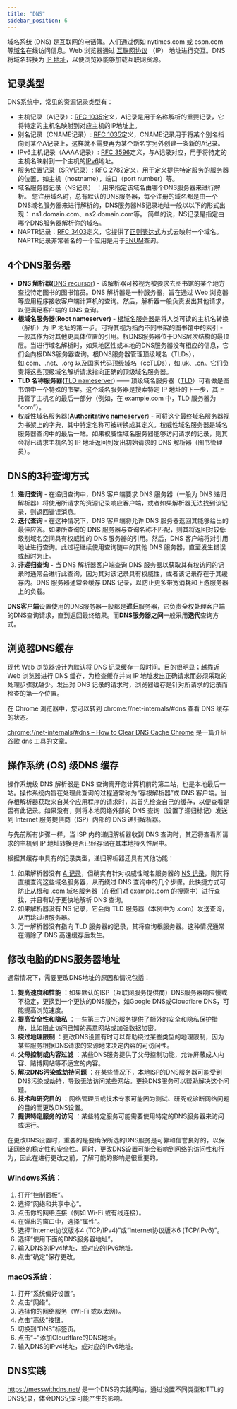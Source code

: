 ```yaml
---
title: "DNS"
sidebar_position: 6
---
```

域名系统 (DNS) 是互联网的电话簿。人们通过例如 nytimes.com 或 espn.com 等[域名](https://www.cloudflare.com/learning/dns/glossary/what-is-a-domain-name/)在线访问信息。Web 浏览器通过 [互联网协议](https://www.cloudflare.com/learning/network-layer/internet-protocol/) （IP） 地址进行交互。DNS 将域名转换为 [IP 地址](https://www.cloudflare.com/learning/dns/glossary/what-is-my-ip-address/)，以便浏览器能够加载互联网资源。

## 记录类型

DNS系统中，常见的资源记录类型有：

* 主机记录（A记录）：[RFC 1035](https://tools.ietf.org/html/rfc1035)定义，A记录是用于名称解析的重要记录，它将特定的主机名映射到对应主机的IP地址上。
* 别名记录（CNAME记录）: [RFC 1035](https://tools.ietf.org/html/rfc1035)定义，CNAME记录用于将某个别名指向到某个A记录上，这样就不需要再为某个新名字另外创建一条新的A记录。
* IPv6主机记录（AAAA记录）: [RFC 3596](https://tools.ietf.org/html/rfc3596)定义，与A记录对应，用于将特定的主机名映射到一个主机的[IPv6](https://zh.wikipedia.org/wiki/IPv6 "IPv6")地址。
* 服务位置记录（SRV记录）: [RFC 2782](https://tools.ietf.org/html/rfc2782)定义，用于定义提供特定服务的服务器的位置，如主机（hostname），端口（port number）等。
* 域名服务器记录（NS记录） ：用来指定该域名由哪个DNS服务器来进行解析。 您注册域名时，总有默认的DNS服务器，每个注册的域名都是由一个DNS域名服务器来进行解析的，DNS服务器NS记录地址一般以以下的形式出现： ns1.domain.com、ns2.domain.com等。 简单的说，NS记录是指定由哪个DNS服务器解析你的域名。
* NAPTR记录：[RFC 3403](https://tools.ietf.org/html/rfc3403)定义，它提供了[正则表达式](https://zh.wikipedia.org/wiki/%E6%AD%A3%E5%88%99%E8%A1%A8%E8%BE%BE%E5%BC%8F "正则表达式")方式去映射一个域名。NAPTR记录非常著名的一个应用是用于[ENUM](https://zh.wikipedia.org/w/index.php?title=ENUM&action=edit&redlink=1 "ENUM（页面不存在）")查询。

## 4个DNS服务器

* **DNS 解析器(**[DNS recursor](https://www.cloudflare.com/learning/dns/dns-server-types/)) - 该解析器可被视为被要求去图书馆的某个地方查找特定图书的图书馆员。DNS 解析器是一种服务器，旨在通过 Web 浏览器等应用程序接收客户端计算机的查询。然后，解析器一般负责发出其他请求，以便满足客户端的 DNS 查询。
* **根域名服务器(**Root nameserver**)** - [根域名服务器](https://www.cloudflare.com/learning/dns/glossary/dns-root-server/)是将人类可读的主机名转换（解析）为 IP 地址的第一步。可将其视为指向不同书架的图书馆中的索引 - 一般其作为对其他更具体位置的引用。根DNS服务器位于DNS层次结构的最顶层。当进行域名解析时，如果地区性或本地的DNS服务器没有相应的信息，它们会向根DNS服务器查询。根DNS服务器管理顶级域名（TLDs），如.com、.net、.org 以及国家代码顶级域名（ccTLDs），如.uk、.cn。它们负责将这些顶级域名解析请求指向正确的顶级域名服务器。
* **TLD 名称服务器(**[TLD nameserver](https://www.cloudflare.com/learning/dns/dns-server-types/)) —— 顶级域名服务器（[TLD](https://www.cloudflare.com/learning/dns/top-level-domain/)）可看做是图书馆中一个特殊的书架。这个域名服务器是搜索特定 IP 地址的下一步，其上托管了主机名的最后一部分（例如，在 example.com 中，TLD 服务器为 “com”）。
* 权威性域名服务器(**[Authoritative nameserver](https://www.cloudflare.com/learning/dns/dns-server-types/)**) - 可将这个最终域名服务器视为书架上的字典，其中特定名称可被转换成其定义。权威性域名服务器是域名服务器查询中的最后一站。如果权威性域名服务器能够访问请求的记录，则其会将已请求主机名的 IP 地址返回到发出初始请求的 DNS 解析器（图书管理员）。

## DNS的3种查询方式

1. **递归查询** - 在递归查询中，DNS 客户端要求 DNS 服务器（一般为 DNS 递归解析器）将使用所请求的资源记录响应客户端，或者如果解析器无法找到该记录，则返回错误消息。
2. **迭代查询** - 在这种情况下，DNS 客户端将允许 DNS 服务器返回其能够给出的最佳应答。如果所查询的 DNS 服务器与查询名称不匹配，则其将返回对较低级别域名空间具有权威性的 DNS 服务器的引用。然后，DNS 客户端将对引用地址进行查询。此过程继续使用查询链中的其他 DNS 服务器，直至发生错误或超时为止。
3. **非递归查询** - 当 DNS 解析器客户端查询 DNS 服务器以获取其有权访问的记录时通常会进行此查询，因为其对该记录具有权威性，或者该记录存在于其缓存内。DNS 服务器通常会缓存 DNS 记录，以防止更多带宽消耗和上游服务器上的负载。

**DNS客户端**设置使用的DNS服务器一般都是**递归**服务器，它负责全权处理客户端的DNS查询请求，直到返回最终结果。而**DNS服务器之间**一般采用**迭代**查询方式。

## 浏览器DNS缓存

现代 Web 浏览器设计为默认将 DNS 记录缓存一段时间。目的很明显；越靠近 Web 浏览器进行 DNS 缓存，为检查缓存并向 IP 地址发出正确请求而必须采取的处理步骤就越少。发出对 DNS 记录的请求时，浏览器缓存是针对所请求的记录而检查的第一个位置。

在 Chrome 浏览器中，您可以转到 chrome://net-internals/#dns 查看 DNS 缓存的状态。

[chrome://net-internals/#dns – How to Clear DNS Cache Chrome](https://www.wpoven.com/blog/chrome-net-internals-dns/#DNS-Lookup) 是一篇介绍谷歌 dns 工具的文章。

## 操作系统 (OS) 级DNS 缓存

操作系统级 DNS 解析器是 DNS 查询离开您计算机前的第二站，也是本地最后一站。操作系统内旨在处理此查询的过程通常称为“存根解析器”或 DNS 客户端。当存根解析器获取来自某个应用程序的请求时，其首先检查自己的缓存，以便查看是否有此记录。如果没有，则将本地网络外部的 DNS 查询（设置了递归标记）发送到 Internet 服务提供商（ISP）内部的 DNS 递归解析器。

与先前所有步骤一样，当 ISP 内的递归解析器收到 DNS 查询时，其还将查看所请求的主机到 IP 地址转换是否已经存储在其本地持久性层中。

根据其缓存中具有的记录类型，递归解析器还具有其他功能：

1. 如果解析器没有 [A 记录](https://www.cloudflare.com/learning/dns/dns-records/dns-a-record/)，但确实有针对权威性域名服务器的 [NS 记录](https://www.cloudflare.com/learning/dns/dns-records/dns-ns-record/)，则其将直接查询这些域名服务器，从而绕过 DNS 查询中的几个步骤。此快捷方式可防止从根和 .com 域名服务器（在我们对 example.com 的搜索中）进行查找，并且有助于更快地解析 DNS 查询。
2. 如果解析器没有 NS 记录，它会向 TLD 服务器（本例中为 .com）发送查询，从而跳过根服务器。
3. 万一解析器没有指向 TLD 服务器的记录，其将查询根服务器。这种情况通常在清除了 DNS 高速缓存后发生。

## 修改电脑的DNS服务器地址

通常情况下，需要更改DNS地址的原因和情况包括：

1. **提高速度和性能** ：如果默认的ISP（互联网服务提供商）DNS服务器响应慢或不稳定，更换到一个更快的DNS服务，如Google DNS或Cloudflare DNS，可能提高浏览速度。
2. **提高安全性和隐私** ：一些第三方DNS服务提供了额外的安全和隐私保护措施，比如阻止访问已知的恶意网站或加强数据加密。
3. **绕过地理限制** ：更改DNS设置有时可以帮助绕过某些类型的地理限制，因为某些服务根据DNS请求的来源地来决定内容的可访问性。
4. **父母控制或内容过滤** ：某些DNS服务提供了父母控制功能，允许屏蔽成人内容、赌博网站等不适宜的内容。
5. **解决DNS污染或劫持问题** ：在某些情况下，本地ISP的DNS服务器可能受到DNS污染或劫持，导致无法访问某些网站。更换DNS服务可以帮助解决这个问题。
6. **技术和研究目的** ：网络管理员或技术专家可能因为测试、研究或诊断网络问题的目的而更改DNS设置。
7. **提供特定服务的访问** ：某些特定服务可能需要使用特定的DNS服务器来访问或运行。

在更改DNS设置时，重要的是要确保所选的DNS服务是可靠和信誉良好的，以保证网络的稳定性和安全性。同时，更改DNS设置可能会影响到网络的访问性和行为，因此在进行更改之前，了解可能的影响是很重要的。


### Windows系统：

1. 打开“控制面板”。
2. 选择“网络和共享中心”。
3. 点击你的网络连接（例如 Wi-Fi 或有线连接）。
4. 在弹出的窗口中，选择“属性”。
5. 选择“Internet协议版本4 (TCP/IPv4)”或“Internet协议版本6 (TCP/IPv6)”。
6. 选择“使用下面的DNS服务器地址”。
7. 输入DNS的IPv4地址，或对应的IPv6地址。
8. 点击“确定”保存更改。

### macOS系统：

1. 打开“系统偏好设置”。
2. 点击“网络”。
3. 选择你的网络服务（Wi-Fi 或以太网）。
4. 点击“高级”按钮。
5. 切换到“DNS”标签页。
6. 点击“+”添加Cloudflare的DNS地址。
7. 输入DNS的IPv4地址，或对应的IPv6地址。

## DNS实践

https://messwithdns.net/ 是一个DNS的实践网站，通过设置不同类型和TTL的DNS记录，体会DNS记录可能产生的影响。

